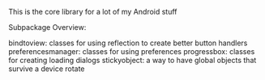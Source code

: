 This is the core library for a lot of my Android stuff

Subpackage Overview:

bindtoview: classes for using reflection to create better button handlers
preferencesmanager: classes for using preferences
progressbox: classes for creating loading dialogs
stickyobject: a way to have global objects that survive a device rotate


